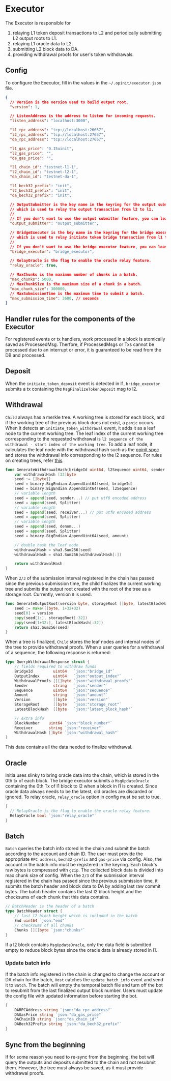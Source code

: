 # Executor

The Executor is responsible for 
1. relaying L1 token deposit transactions to L2 and periodically submitting L2 output roots to L1.
2. relaying L1 oracle data to L2.
3. submitting L2 block data to DA. 
4. providing withdrawal proofs for user's token withdrawals.

## Config

To configure the Executor, fill in the values in the `~/.opinit/executor.json` file.

```json
{
  // Version is the version used to build output root.
  "version": 1,

  // ListenAddress is the address to listen for incoming requests.
  "listen_address": "localhost:3000",

  "l1_rpc_address": "tcp://localhost:26657",
  "l2_rpc_address": "tcp://localhost:27657",
  "da_rpc_address": "tcp://localhost:27657",

  "l1_gas_price": "0.15uinit",
  "l2_gas_price": "",
  "da_gas_price": "",

  "l1_chain_id": "testnet-l1-1",
  "l2_chain_id": "testnet-l2-1",
  "da_chain_id": "testnet-da-1",

  "l1_bech32_prefix": "init",
  "l2_bech32_prefix": "init",
  "da_bech32_prefix": "init",

  // OutputSubmitter is the key name in the keyring for the output submitter,
  // which is used to relay the output transaction from l2 to l1.
  //
  // If you don't want to use the output submitter feature, you can leave it empty.
  "output_submitter": "output_submitter",

  // BridgeExecutor is the key name in the keyring for the bridge executor,
  // which is used to relay initiate token bridge transaction from l1 to l2.
  //
  // If you don't want to use the bridge executor feature, you can leave it empty.
  "bridge_executor": "bridge_executor",

  // RelayOracle is the flag to enable the oracle relay feature.
  "relay_oracle": true,

  // MaxChunks is the maximum number of chunks in a batch.
  "max_chunks": 5000,
  // MaxChunkSize is the maximum size of a chunk in a batch.
  "max_chunk_size": 300000,
  // MaxSubmissionTime is the maximum time to submit a batch.
  "max_submission_time": 3600, // seconds
}
```

## Handler rules for the components of the Executor
For registered events or tx handlers, work processed in a block is atomically saved as ProcessedMsg. Therfore, if ProcessedMsgs or Txs cannot be processed due to an interrupt or error, it is guaranteed to be read from the DB and processed.

## Deposit
When the `initiate_token_deposit` event is detected in l1, `bridge_executor` submits a tx containing the `MsgFinalizeTokenDeposit` msg to l2. 

## Withdrawal
`Child` always has a merkle tree. A working tree is stored for each block, and if the working tree of the previous block does not exist, a `panic` occurs. When it detects an `initiate_token_withdrawal` event, it adds it as a leaf node to the current working tree. The leaf index of the current working tree corresponding to the requested withdrawal is `l2 sequence of the withdrawal - start index of the working tree`. To add a leaf node, it calculates the leaf node with the withdrawal hash such as the [opinit spec](https://github.com/initia-labs/OPinit/blob/main/x/ophost/types/output.go#L30) and stores the withdrawal info corresponding to the l2 sequence. For rules on creating trees, refer [this](../merkle).
```go
func GenerateWithdrawalHash(bridgeId uint64, l2Sequence uint64, sender string, receiver string, denom string, amount uint64) [32]byte {
	var withdrawalHash [32]byte
	seed := []byte{}
	seed = binary.BigEndian.AppendUint64(seed, bridgeId)
	seed = binary.BigEndian.AppendUint64(seed, l2Sequence)
	// variable length
	seed = append(seed, sender...) // put utf8 encoded address
	seed = append(seed, Splitter)
	// variable length
	seed = append(seed, receiver...) // put utf8 encoded address
	seed = append(seed, Splitter)
	// variable length
	seed = append(seed, denom...)
	seed = append(seed, Splitter)
	seed = binary.BigEndian.AppendUint64(seed, amount)

	// double hash the leaf node
	withdrawalHash = sha3.Sum256(seed)
	withdrawalHash = sha3.Sum256(withdrawalHash[:])

	return withdrawalHash
}
```
When `2/3` of the submission interval registered in the chain has passed since the previous submission time, the child finalizes the current working tree and submits the output root created with the root of the tree as a storage root. Currently, version `0` is used.
```go 
func GenerateOutputRoot(version byte, storageRoot []byte, latestBlockHash []byte) [32]byte {
	seed := make([]byte, 1+32+32)
	seed[0] = version
	copy(seed[1:], storageRoot[:32])
	copy(seed[1+32:], latestBlockHash[:32])
	return sha3.Sum256(seed)
}
```
When a tree is finalized, `Child` stores the leaf nodes and internal nodes of the tree to provide withdrawal proofs. When a user queries for a withdrawal of a sequence, the following response is returned:
```go
type QueryWithdrawalResponse struct {
	// fields required to withdraw funds
	BridgeId         uint64   `json:"bridge_id"`
	OutputIndex      uint64   `json:"output_index"`
	WithdrawalProofs [][]byte `json:"withdrawal_proofs"`
	Sender           string   `json:"sender"`
	Sequence         uint64   `json:"sequence"`
	Amount           string   `json:"amount"`
	Version          []byte   `json:"version"`
	StorageRoot      []byte   `json:"storage_root"`
	LatestBlockHash  []byte   `json:"latest_block_hash"`

	// extra info
	BlockNumber    uint64 `json:"block_number"`
	Receiver       string `json:"receiver"`
	WithdrawalHash []byte `json:"withdrawal_hash"`
}
```
This data contains all the data needed to finalize withdrawal.

## Oracle
Initia uses slinky to bring oracle data into the chain, which is stored in the 0th tx of each block. The bridge executor submits a `MsgUpdateOracle` containing the 0th Tx of l1 block to l2 when a block in l1 is created. Since oracle data always needs to be the latest, old oracles are discarded or ignored. To relay oracle, `relay_oracle` option in config must be set to true.
```go
{
  // RelayOracle is the flag to enable the oracle relay feature.
  RelayOracle bool `json:"relay_oracle"`
}
```

## Batch
`Batch` queries the batch info stored in the chain and submit the batch according to the account and chain ID. The user must provide the appropriate `RPC address`, `bech32-prefix` and `gas-price` via config. Also, the account in the batch info must be registered in the keyring. Each block's raw bytes is compressed with `gzip`. The collected block data is divided into max chunk size of config. When the `2/3` of the submission interval registered in the chain has passed since the previous submission time, it submits the batch header and block data to DA by adding last raw commit bytes. The batch header contains the last l2 block height and the checksums of each chunk that this data contains.
```go
// BatchHeader is the header of a batch
type BatchHeader struct {
	// last l2 block height which is included in the batch
	End uint64 `json:"end"`
	// checksums of all chunks
	Chunks [][]byte `json:"chunks"`
}
```
If a l2 block contains `MsgUpdateOracle`, only the data field is submitted empty to reduce block bytes since the oracle data is already stored in l1. 

### Update batch info
If the batch info registered in the chain is changed to change the account or DA chain for the batch, `Host` catches the `update_batch_info` event and send it to `Batch`. The batch will empty the temporal batch file and turn off the bot to resubmit from the last finalized output block number. Users must update the config file with updated information before starting the bot.

```go
{
	DARPCAddress string `json:"da_rpc_address"`
	DAGasPrice string `json:"da_gas_price"`
	DAChainID string `json:"da_chain_id"`
	DABech32Prefix string `json:"da_bech32_prefix"`
}
```
## Sync from the beginning
If for some reason you need to re-sync from the beginning, the bot will query the outputs and deposits submitted to the chain and not resubmit them. However, the tree must always be saved, as it must provide withdrawal proofs.